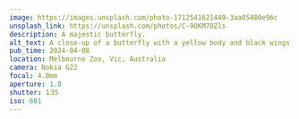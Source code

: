 ```yaml
---
image: https://images.unsplash.com/photo-1712541621449-3aa05480e96c
unsplash_link: https://unsplash.com/photos/C-9QKM7OZls
description: A majestic butterfly.
alt_text: A close-up of a butterfly with a yellow body and black wings containing a green and yellow pattern. It is sitting on a green leaf, and behind it is more, out of focus, plant life surrounds it.
pub_time: 2024-04-08
location: Melbourne Zoo, Vic, Australia
camera: Nokia G22
focal: 4.0mm
aperture: 1.8
shutter: 1⁄35
iso: 601
---
```

